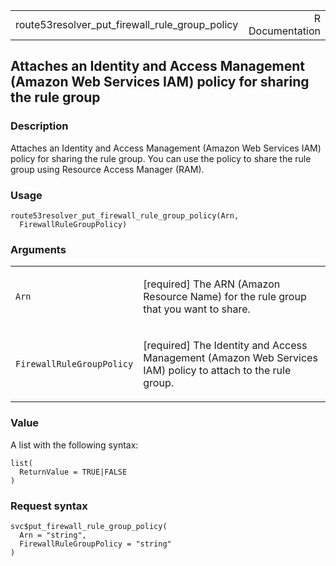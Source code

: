 <table style="width: 100%;">
<tbody>
<tr class="odd">
<td>route53resolver_put_firewall_rule_group_policy</td>
<td style="text-align: right;">R Documentation</td>
</tr>
</tbody>
</table>

## Attaches an Identity and Access Management (Amazon Web Services IAM) policy for sharing the rule group

### Description

Attaches an Identity and Access Management (Amazon Web Services IAM)
policy for sharing the rule group. You can use the policy to share the
rule group using Resource Access Manager (RAM).

### Usage

    route53resolver_put_firewall_rule_group_policy(Arn,
      FirewallRuleGroupPolicy)

### Arguments

<table>
<colgroup>
<col style="width: 35%" />
<col style="width: 65%" />
</colgroup>
<tbody>
<tr class="odd">
<td><code
id="route53resolver_put_firewall_rule_group_policy_:_Arn">Arn</code></td>
<td><p>[required] The ARN (Amazon Resource Name) for the rule group that
you want to share.</p></td>
</tr>
<tr class="even">
<td><code
id="route53resolver_put_firewall_rule_group_policy_:_FirewallRuleGroupPolicy">FirewallRuleGroupPolicy</code></td>
<td><p>[required] The Identity and Access Management (Amazon Web
Services IAM) policy to attach to the rule group.</p></td>
</tr>
</tbody>
</table>

### Value

A list with the following syntax:

    list(
      ReturnValue = TRUE|FALSE
    )

### Request syntax

    svc$put_firewall_rule_group_policy(
      Arn = "string",
      FirewallRuleGroupPolicy = "string"
    )

